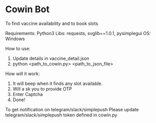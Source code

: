 # Cowin Bot
To find vaccine availability and to book slots

Requirements:
Python3
  Libs: requests, svglib==1.0.1, pysimplegui
OS: Windows

How to use:
1. Update details in vaccine_detail.json
2. python <path_to_cowin.py> <path_to_json_file>

How will it work:
1. It will beep when it finds any slot available.
2. Will a
sk you to provide OTP
3. Enter Captcha
4. Done!

To get notification on telegram/slack/simplepush
Please update telegram/slack/simplepush token defined in cowin.py
